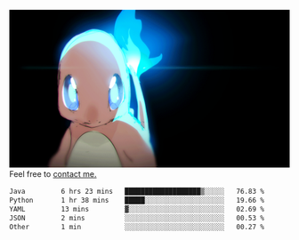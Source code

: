 [gif]: https://raw.githubusercontent.com/uysalserkan/uysalserkan/master/charmander-2.gif

![gif]
Feel free to [contact me.](mailto:uysalserkan08@gmail.com)
<!--
<div align="center">
<p>Profile Visitor Counter</p>
<img src="https://profile-counter.glitch.me/uysalserkan/count.svg" alt="hit counter" align="center">
</div>
-->
<!--START_SECTION:waka-->

```text
Java         6 hrs 23 mins   ███████████████████▒░░░░░   76.83 %
Python       1 hr 38 mins    █████░░░░░░░░░░░░░░░░░░░░   19.66 %
YAML         13 mins         ▓░░░░░░░░░░░░░░░░░░░░░░░░   02.69 %
JSON         2 mins          ░░░░░░░░░░░░░░░░░░░░░░░░░   00.53 %
Other        1 min           ░░░░░░░░░░░░░░░░░░░░░░░░░   00.27 %
```

<!--END_SECTION:waka-->

